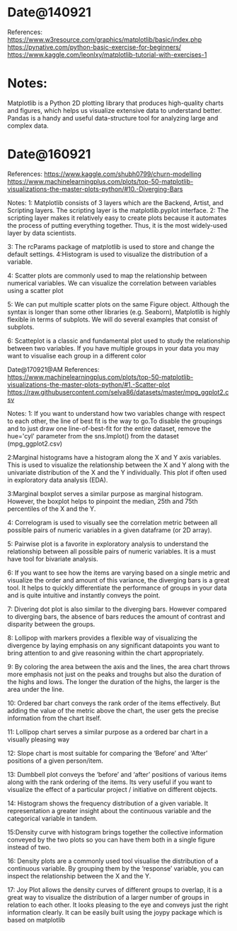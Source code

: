 Date@140921
=========================
References:
https://www.w3resource.com/graphics/matplotlib/basic/index.php
https://pynative.com/python-basic-exercise-for-beginners/
https://www.kaggle.com/leonlxy/matplotlib-tutorial-with-exercises-1

Notes:
=====================================
Matplotlib is a Python 2D plotting library that produces high-quality charts and figures, which helps us visualize extensive data to understand better. Pandas is a handy and useful data-structure tool for analyzing large and complex data.

Date@160921
==================
References:
https://www.kaggle.com/shubh0799/churn-modelling
https://www.machinelearningplus.com/plots/top-50-matplotlib-visualizations-the-master-plots-python/#10.-Diverging-Bars

Notes:
1: Matplotlib consists of 3 layers which are the Backend, Artist, and Scripting layers. The scripting layer is the matplotlib.pyplot interface.
2: The scripting layer makes it relatively easy to create plots because it automates the process of putting everything together. Thus, it is the most widely-used layer by data scientists.

3: The rcParams package of matplotlib is used to store and change the default settings.
4:Histogram is used to visualize the distribution of a variable.

4: Scatter plots are commonly used to map the relationship between numerical variables. We can visualize the correlation between variables using a scatter plot

5: We can put multiple scatter plots on the same Figure object. Although the syntax is longer than some other libraries (e.g. Seaborn), Matplotlib is highly flexible in terms of subplots. We will do several examples that consist of subplots.

6: Scatteplot is a classic and fundamental plot used to study the relationship between two variables. If you have multiple groups in your data you may want to visualise each group in a different color 

Date@170921@AM
References:
https://www.machinelearningplus.com/plots/top-50-matplotlib-visualizations-the-master-plots-python/#1.-Scatter-plot
https://raw.githubusercontent.com/selva86/datasets/master/mpg_ggplot2.csv

Notes:
1: If you want to understand how two variables change with respect to each other, the line of best fit is the way to go.To disable the groupings and to just draw one line-of-best-fit for the entire dataset, remove the hue='cyl' parameter from the 
sns.lmplot() from the dataset (mpg_ggplot2.csv)

2:Marginal histograms have a histogram along the X and Y axis variables. This is used to visualize the relationship between the X and Y along with the univariate distribution of the X and the Y individually. This plot if often used in exploratory data analysis (EDA).

3:Marginal boxplot serves a similar purpose as marginal histogram. However, the boxplot helps to pinpoint the median, 25th and 75th percentiles of the X and the Y.

4: Correlogram is used to visually see the correlation metric between all possible pairs of numeric variables in a given dataframe (or 2D array).

5: Pairwise plot is a favorite in exploratory analysis to understand the relationship between all possible pairs of numeric variables. It is a must have tool for bivariate analysis.

6: If you want to see how the items are varying based on a single metric and visualize the order and amount of this variance, the diverging bars is a great tool. It helps to quickly differentiate the performance of groups in your data and is quite intuitive and instantly conveys the point.

7: Divering dot plot is also similar to the diverging bars. However compared to diverging bars, the absence of bars reduces the amount of contrast and disparity between the groups.

8: Lollipop with markers provides a flexible way of visualizing the divergence by laying emphasis on any significant datapoints you want to bring attention to and give reasoning within the chart appropriately.

9: By coloring the area between the axis and the lines, the area chart throws more emphasis not just on the peaks and troughs but also the duration of the highs and lows. The longer the duration of the highs, the larger is the area under the line.

10: Ordered bar chart conveys the rank order of the items effectively. But adding the value of the metric above the chart, the user gets the precise information from the chart itself.

11: Lollipop chart serves a similar purpose as a ordered bar chart in a visually pleasing way

12: Slope chart is most suitable for comparing the ‘Before’ and ‘After’ positions of a given person/item.

13: Dumbbell plot conveys the ‘before’ and ‘after’ positions of various items along with the rank ordering of the items. Its very useful if you want to visualize the effect of a particular project / initiative on different objects. 

14: Histogram shows the frequency distribution of a given variable. It representation a greater insight about the continuous variable and the categorical variable in tandem.

15:Density curve with histogram brings together the collective information conveyed by the two plots so you can have them both in a single figure instead of two.

16: Density plots are a commonly used tool visualise the distribution of a continuous variable. By grouping them by the ‘response’ variable, you can inspect the relationship between the X and the Y.

17: Joy Plot allows the density curves of different groups to overlap, it is a great way to visualize the distribution of a larger number of groups in relation to each other. It looks pleasing to the eye and conveys just the right information clearly. It can be easily built using the joypy package which is based on matplotlib
